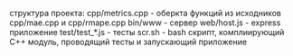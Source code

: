 структура проекта:
cpp/metrics.cpp - оберкта функций из исходников cpp/mae.cpp и cpp/rmape.cpp
bin/www - сервер
web/host.js - express приложение
test/test_*.js - тесты
scr.sh - bash скрипт, комплиирующий С++ модуль, проводящий тесты и запускающий приложение
